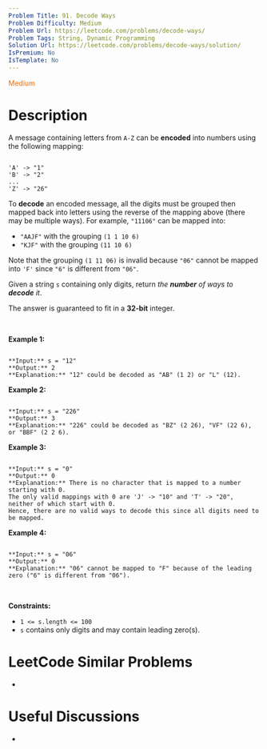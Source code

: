 ```yaml
---
Problem Title: 91. Decode Ways
Problem Difficulty: Medium
Problem Url: https://leetcode.com/problems/decode-ways/
Problem Tags: String, Dynamic Programming
Solution Url: https://leetcode.com/problems/decode-ways/solution/
IsPremium: No
IsTemplate: No
---
```


<span style="color: rgb(239, 108, 0);">Medium</span>

# Description

A message containing letters from `A-Z` can be **encoded** into numbers using the following mapping:



```

'A' -> "1"
'B' -> "2"
...
'Z' -> "26"

```

To **decode** an encoded message, all the digits must be grouped then mapped back into letters using the reverse of the mapping above (there may be multiple ways). For example, `"11106"` can be mapped into:


* `"AAJF"` with the grouping `(1 1 10 6)`
* `"KJF"` with the grouping `(11 10 6)`


Note that the grouping `(1 11 06)` is invalid because `"06"` cannot be mapped into `'F'` since `"6"` is different from `"06"`.


Given a string `s` containing only digits, return *the **number** of ways to **decode** it*.


The answer is guaranteed to fit in a **32-bit** integer.


 


**Example 1:**



```

**Input:** s = "12"
**Output:** 2
**Explanation:** "12" could be decoded as "AB" (1 2) or "L" (12).

```

**Example 2:**



```

**Input:** s = "226"
**Output:** 3
**Explanation:** "226" could be decoded as "BZ" (2 26), "VF" (22 6), or "BBF" (2 2 6).

```

**Example 3:**



```

**Input:** s = "0"
**Output:** 0
**Explanation:** There is no character that is mapped to a number starting with 0.
The only valid mappings with 0 are 'J' -> "10" and 'T' -> "20", neither of which start with 0.
Hence, there are no valid ways to decode this since all digits need to be mapped.

```

**Example 4:**



```

**Input:** s = "06"
**Output:** 0
**Explanation:** "06" cannot be mapped to "F" because of the leading zero ("6" is different from "06").

```

 


**Constraints:**


* `1 <= s.length <= 100`
* `s` contains only digits and may contain leading zero(s).




# LeetCode Similar Problems

- []()

# Useful Discussions

- []()
